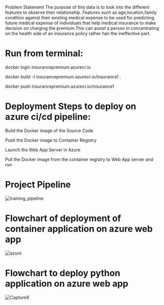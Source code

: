 Problem Statement
The purpose of this data is to look into the different features to observe their relationship. Features such as age,location,family condition against their existing medical expense to be used for predicting future medical expense of individuals that help medical insurance to make decision on charging the premium.This can assist a person in concentrating on the health side of an insurance policy rather han the ineffective part.

# Run from terminal:
docker login insurancepremium.azurecr.io

docker build -t insurancepremium.azurecr.io/insurance1 .

docker push insurancepremium.azurecr.io/insurance1

# Deployment Steps to deploy on azure ci/cd pipeline:
Build the Docker image of the Source Code

Push the Docker image to Container Registry

Launch the Web App Server in Azure

Pull the Docker image from the container registry to Web App server and run

# Project Pipeline

![training_pipeline](https://github.com/SiddharthTyagi119/EndtoEnd_Project-main/assets/52122171/f01d8373-b7fd-41b5-9cb4-f0967a2ad1e2)

# Flowchart of deployment of container application on azure web app
![azure](https://github.com/SiddharthTyagi119/EndtoEnd_Project-main/assets/52122171/05ac9fd7-f75e-4b3e-962a-1666e14d9b66)

# Flowchart to deploy python application on azure web app
![Capture9](https://github.com/SiddharthTyagi119/EndtoEnd_Project-main/assets/52122171/69b128b9-9d18-46b2-961a-b83f3728f1b5)
